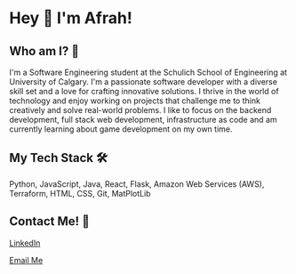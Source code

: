 # Hey 👋 I'm Afrah!

## Who am I? 🤔
I'm a Software Engineering student at the Schulich School of Engineering at University of Calgary. I'm a passionate software developer with a diverse skill set and a love for crafting innovative solutions. I thrive in the world of technology and enjoy working on projects that challenge me to think creatively and solve real-world problems. I like to focus on the backend development, full stack web development, infrastructure as code and am currently learning about game development on my own time. 

## My Tech Stack 🛠️ 
Python, JavaScript, Java, React, Flask, Amazon Web Services (AWS), Terraform, HTML, CSS, Git, MatPlotLib

## Contact Me! 📧
[LinkedIn](https://www.linkedin.com/in/afrah-mohammad-408419242)

[Email Me](mailto:afrahamerriarh@hotmail.com)
